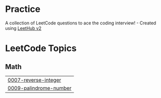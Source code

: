 # Practice
A collection of LeetCode questions to ace the coding interview! - Created using [LeetHub v2](https://github.com/arunbhardwaj/LeetHub-2.0)

<!---LeetCode Topics Start-->
# LeetCode Topics
## Math
|  |
| ------- |
| [0007-reverse-integer](https://github.com/1603varsha/Practice/tree/master/0007-reverse-integer) |
| [0009-palindrome-number](https://github.com/1603varsha/Practice/tree/master/0009-palindrome-number) |
<!---LeetCode Topics End-->